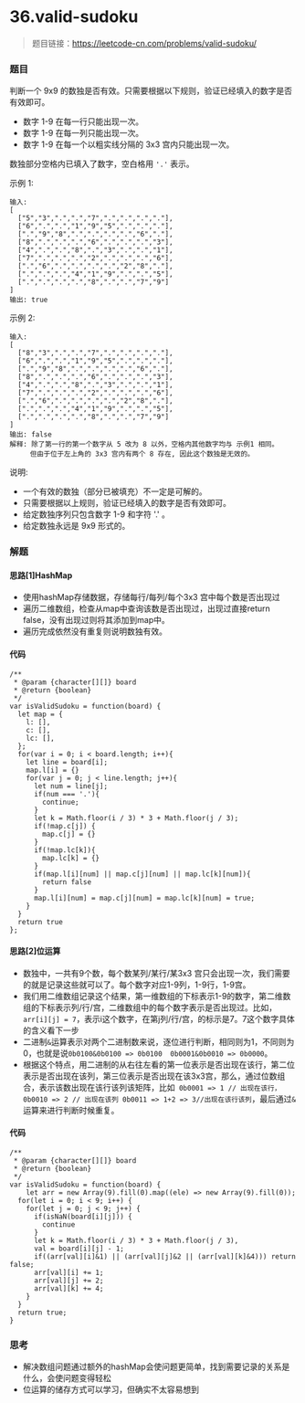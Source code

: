 # 36.valid-sudoku

> 题目链接：https://leetcode-cn.com/problems/valid-sudoku/
>



### 题目

判断一个 9x9 的数独是否有效。只需要根据以下规则，验证已经填入的数字是否有效即可。

* 数字 1-9 在每一行只能出现一次。
* 数字 1-9 在每一列只能出现一次。
* 数字 1-9 在每一个以粗实线分隔的 3x3 宫内只能出现一次。

数独部分空格内已填入了数字，空白格用 `'.'` 表示。

示例 1:

```
输入:
[
  ["5","3",".",".","7",".",".",".","."],
  ["6",".",".","1","9","5",".",".","."],
  [".","9","8",".",".",".",".","6","."],
  ["8",".",".",".","6",".",".",".","3"],
  ["4",".",".","8",".","3",".",".","1"],
  ["7",".",".",".","2",".",".",".","6"],
  [".","6",".",".",".",".","2","8","."],
  [".",".",".","4","1","9",".",".","5"],
  [".",".",".",".","8",".",".","7","9"]
]
输出: true
```

示例 2:

```
输入:
[
  ["8","3",".",".","7",".",".",".","."],
  ["6",".",".","1","9","5",".",".","."],
  [".","9","8",".",".",".",".","6","."],
  ["8",".",".",".","6",".",".",".","3"],
  ["4",".",".","8",".","3",".",".","1"],
  ["7",".",".",".","2",".",".",".","6"],
  [".","6",".",".",".",".","2","8","."],
  [".",".",".","4","1","9",".",".","5"],
  [".",".",".",".","8",".",".","7","9"]
]
输出: false
解释: 除了第一行的第一个数字从 5 改为 8 以外，空格内其他数字均与 示例1 相同。
     但由于位于左上角的 3x3 宫内有两个 8 存在, 因此这个数独是无效的。
```

说明:

* 一个有效的数独（部分已被填充）不一定是可解的。
* 只需要根据以上规则，验证已经填入的数字是否有效即可。
* 给定数独序列只包含数字 1-9 和字符 '.' 。
* 给定数独永远是 9x9 形式的。



### 解题

#### 思路[1]HashMap

* 使用hashMap存储数据，存储每行/每列/每个3x3 宫中每个数是否出现过
* 遍历二维数组，检查从map中查询该数是否出现过，出现过直接return false，没有出现过则将其添加到map中。
* 遍历完成依然没有重复则说明数独有效。

#### 代码

```
/**
 * @param {character[][]} board
 * @return {boolean}
 */
var isValidSudoku = function(board) {
  let map = {
    l: [],
    c: [],
    lc: [],
  };
  for(var i = 0; i < board.length; i++){
    let line = board[i];
    map.l[i] = {}
    for(var j = 0; j < line.length; j++){
      let num = line[j];
      if(num === '.'){
        continue; 
      }
      let k = Math.floor(i / 3) * 3 + Math.floor(j / 3);
      if(!map.c[j]) {
        map.c[j] = {}
      }
      if(!map.lc[k]){
        map.lc[k] = {}
      }
      if(map.l[i][num] || map.c[j][num] || map.lc[k][num]){
        return false
      }
      map.l[i][num] = map.c[j][num] = map.lc[k][num] = true;
    }
  }
  return true
};
```

#### 思路[2]位运算

* 数独中，一共有9个数，每个数某列/某行/某3x3 宫只会出现一次，我们需要的就是记录这些就可以了。每个数字对应1-9列，1-9行，1-9宫。
* 我们用二维数组记录这个结果，第一维数组的下标表示1-9的数字，第二维数组的下标表示列/行/宫，二维数组中的每个数字表示是否出现过。比如，`arr[i][j] = 7`，表示i这个数字，在第j列/行/宫，的标示是7。7这个数字具体的含义看下一步
* 二进制`&`运算表示对两个二进制数来说，逐位进行判断，相同则为1，不同则为0，也就是说`0b0100&0b0100 => 0b0100  0b0001&0b0010 => 0b0000`。
* 根据这个特点，用二进制的从右往左看的第一位表示是否出现在该行，第二位表示是否出现在该列，第三位表示是否出现在该3x3宫，那么，通过位数组合，表示该数出现在该行该列该矩阵，比如``` 0b0001 => 1 // 出现在该行，0b0010 => 2 // 出现在该列 0b0011 => 1+2 => 3//出现在该行该列```，最后通过`&`运算来进行判断时候重复。

#### 代码

```
/**
 * @param {character[][]} board
 * @return {boolean}
 */
var isValidSudoku = function(board) {
	let arr = new Array(9).fill(0).map((ele) => new Array(9).fill(0));
  for(let i = 0; i < 9; i++) {
    for(let j = 0; j < 9; j++) {
      if(isNaN(board[i][j])) {
        continue 
      }
      let k = Math.floor(i / 3) * 3 + Math.floor(j / 3),
      val = board[i][j] - 1;
      if((arr[val][i]&1) || (arr[val][j]&2 || (arr[val][k]&4))) return false;
      arr[val][i] += 1;
      arr[val][j] += 2;
      arr[val][k] += 4;
    }
  }
  return true;
}
```

#### 

### 思考

* 解决数组问题通过额外的hashMap会使问题更简单，找到需要记录的关系是什么，会使问题变得轻松
* 位运算的储存方式可以学习，但确实不太容易想到
